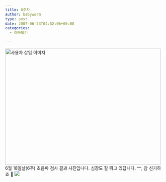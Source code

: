 ```yaml
---
title: 6주차.
author: babyworm
type: post
date: 2007-06-23T04:52:06+00:00
categories:
  - 아빠되기

---
```

<img loading="lazy" decoding="async" src="https://i0.wp.com/babyworm.net/wordpress/wp-content/uploads/1/dk1.jpg?resize=500%2C375" class="aligncenter" width="500" height="375" alt="사용자 삽입 이미지" data-recalc-dims="1" />  
6월 18일날(6주) 초음파 검사 결과 사진입니다. 심장도 잘 뛰고 있답니다. ^^;  
참 신기하죠 🙂  


<img decoding="async" src="https://i0.wp.com/babyworm.net/wordpress/wp-content/uploads/1/dk1.jpg?w=400" class="aligncenter" data-recalc-dims="1" />